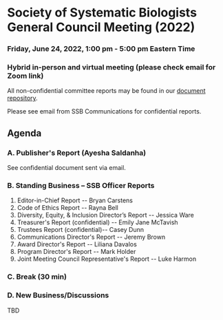 
# Society of Systematic Biologists General Council Meeting (2022)

### Friday, June 24, 2022, 1:00 pm - 5:00 pm Eastern Time

### Hybrid in-person and virtual meeting (please check email for Zoom link)

All non-confidential committee reports may be found in our [document repository](https://github.com/systbiol/reports/tree/master/2022_June).

Please see email from SSB Communications for confidential reports.

## Agenda

### A. Publisher's Report (Ayesha Saldanha)

See confidential document sent via email.

### B. Standing Business – SSB Officer Reports

1. Editor-in-Chief Report -- Bryan Carstens
2. Code of Ethics Report -- Rayna Bell
3. Diversity, Equity, & Inclusion Director’s Report -- Jessica Ware
4. Treasurer's Report (confidential) -- Emily Jane McTavish
5. Trustees Report (confidential)-- Casey Dunn
6. Communications Director's Report -- Jeremy Brown
7. Award Director's Report -- Liliana Davalos
8. Program Director's Report -- Mark Holder
9. Joint Meeting Council Representative's Report -- Luke Harmon

### C. Break (30 min)

### D. New Business/Discussions

TBD
